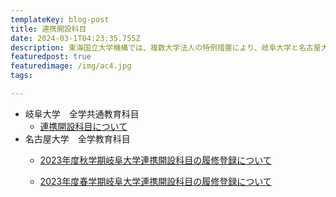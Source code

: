 ```yaml
---
templateKey: blog-post
title: 連携開設科目
date: 2024-03-1T04:23:35.755Z
description: 東海国立大学機構では、複数大学法人の特例措置により、岐阜大学と名古屋大学が連携して開設した授業科目を両大学の学生が受講し、卒業に必要な単位とすることができるようになりました。
featuredpost: true
featuredimage: /img/ac4.jpg
tags:

---
```


  * 岐阜大学　全学共通教育科目
    - [連携開設科目について](https://www.orphess.gifu-u.ac.jp/liberal_arts_education/GeneralEducationSubjects/collaboration.html)
  * 名古屋大学　全学教育科目
    - [2023年度秋学期岐阜大学連携開設科目の履修登録について](https://office.ilas.nagoya-u.ac.jp/news/2023fall_registration_renkeikaisetsu/)
    
    - [2023年度春学期岐阜大学連携開設科目の履修登録について](https://office.ilas.nagoya-u.ac.jp/news/2023spring_registration_renkeikaisetsu/)
